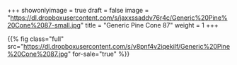 +++
showonlyimage = true
draft = false
image = "https://dl.dropboxusercontent.com/s/jaxxssaddv76r4c/Generic%20Pine%20Cone%2087-small.jpg"
title = "Generic Pine Cone 87"
weight = 1
+++

{{% fig class="full" src="https://dl.dropboxusercontent.com/s/v8pnf4v2iqekilf/Generic%20Pine%20Cone%2087.jpg" for-sale="true" %}}
